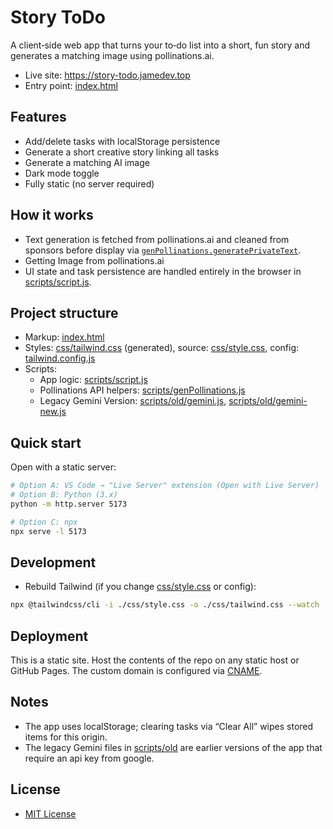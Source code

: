 # Story ToDo

A client‑side web app that turns your to‑do list into a short, fun story and generates a matching image using pollinations.ai.

- Live site: https://story-todo.jamedev.top
- Entry point: [index.html](index.html)

## Features

- Add/delete tasks with localStorage persistence
- Generate a short creative story linking all tasks
- Generate a matching AI image
- Dark mode toggle
- Fully static (no server required)

## How it works

- Text generation is fetched from pollinations.ai and cleaned from sponsors before display via [`genPollinations.generatePrivateText`](scripts/genPollinations.js).
- Getting Image from pollinations.ai 
- UI state and task persistence are handled entirely in the browser in [scripts/script.js](scripts/script.js).

## Project structure

- Markup: [index.html](index.html)
- Styles: [css/tailwind.css](css/tailwind.css) (generated), source: [css/style.css](css/style.css), config: [tailwind.config.js](tailwind.config.js)
- Scripts:
  - App logic: [scripts/script.js](scripts/script.js)
  - Pollinations API helpers: [scripts/genPollinations.js](scripts/genPollinations.js)
  - Legacy Gemini Version: [scripts/old/gemini.js](scripts/old/gemini.js), [scripts/old/gemini-new.js](scripts/old/gemini-new.js)

## Quick start

Open with a static server:

```sh
# Option A: VS Code → "Live Server" extension (Open with Live Server)
# Option B: Python (3.x)
python -m http.server 5173

# Option C: npx
npx serve -l 5173
```

## Development

- Rebuild Tailwind (if you change [css/style.css](css/style.css) or config):

```sh
npx @tailwindcss/cli -i ./css/style.css -o ./css/tailwind.css --watch
```

## Deployment

This is a static site. Host the contents of the repo on any static host or GitHub Pages. The custom domain is configured via [CNAME](CNAME).

## Notes

- The app uses localStorage; clearing tasks via “Clear All” wipes stored items for this origin.
- The legacy Gemini files in [scripts/old](scripts/old) are earlier versions of the app that require an api key from google.

## License

- [MIT License](LICENSE)
